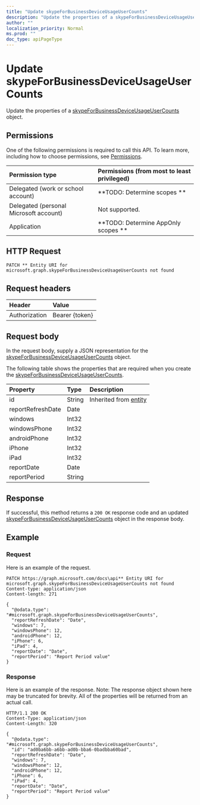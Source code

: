 ```yaml
---
title: "Update skypeForBusinessDeviceUsageUserCounts"
description: "Update the properties of a skypeForBusinessDeviceUsageUserCounts object."
author: ""
localization_priority: Normal
ms.prod: ""
doc_type: apiPageType
---
```


# Update skypeForBusinessDeviceUsageUserCounts

Update the properties of a [skypeForBusinessDeviceUsageUserCounts](../resources/skypeforbusinessdeviceusageusercounts.md) object.

## Permissions
One of the following permissions is required to call this API. To learn more, including how to choose permissions, see [Permissions](/concepts/permissions-reference.md).

|Permission type|Permissions (from most to least privileged)|
|:---|:---|
|Delegated (work or school account)|**TODO: Determine scopes **|
|Delegated (personal Microsoft account)|Not supported.|
|Application|**TODO: Determine AppOnly scopes **|

## HTTP Request
<!-- {
  "blockType": "ignored"
}
-->
``` http
PATCH ** Entity URI for microsoft.graph.skypeForBusinessDeviceUsageUserCounts not found
```

## Request headers
|Header|Value|
|:---|:---|
|Authorization|Bearer {token}|

## Request body
In the request body, supply a JSON representation for the [skypeForBusinessDeviceUsageUserCounts](../resources/skypeForBusinessDeviceUsageUserCounts.md) object.

The following table shows the properties that are required when you create the [skypeForBusinessDeviceUsageUserCounts](../resources/skypeforbusinessdeviceusageusercounts.md).

|Property|Type|Description|
|:---|:---|:---|
|id|String| Inherited from [entity](../resources/entity.md)|
|reportRefreshDate|Date||
|windows|Int32||
|windowsPhone|Int32||
|androidPhone|Int32||
|iPhone|Int32||
|iPad|Int32||
|reportDate|Date||
|reportPeriod|String||



## Response
If successful, this method returns a `200 OK` response code and an updated [skypeForBusinessDeviceUsageUserCounts](../resources/skypeforbusinessdeviceusageusercounts.md) object in the response body.

## Example

### Request
Here is an example of the request.
<!-- {
  "blockType": "request",
  "name": "update_skypeforbusinessdeviceusageusercounts"
}
-->
``` http
PATCH https://graph.microsoft.com/docs\api** Entity URI for microsoft.graph.skypeForBusinessDeviceUsageUserCounts not found
Content-type: application/json
Content-length: 271

{
  "@odata.type": "#microsoft.graph.skypeForBusinessDeviceUsageUserCounts",
  "reportRefreshDate": "Date",
  "windows": 7,
  "windowsPhone": 12,
  "androidPhone": 12,
  "iPhone": 6,
  "iPad": 4,
  "reportDate": "Date",
  "reportPeriod": "Report Period value"
}
```

### Response
Here is an example of the response. Note: The response object shown here may be truncated for brevity. All of the properties will be returned from an actual call.
<!-- {
  "blockType": "response",
  "truncated": true
}
-->
``` http
HTTP/1.1 200 OK
Content-Type: application/json
Content-Length: 320

{
  "@odata.type": "#microsoft.graph.skypeForBusinessDeviceUsageUserCounts",
  "id": "ad0ba6bb-a6bb-ad0b-bba6-0badbba60bad",
  "reportRefreshDate": "Date",
  "windows": 7,
  "windowsPhone": 12,
  "androidPhone": 12,
  "iPhone": 6,
  "iPad": 4,
  "reportDate": "Date",
  "reportPeriod": "Report Period value"
}
```

